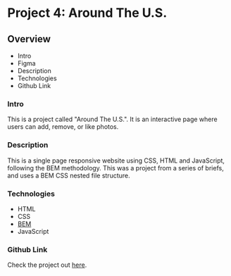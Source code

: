 # Project 4: Around The U.S.

## Overview
* Intro
* Figma
* Description
* Technologies
* Github Link

### Intro

This is a project called "Around The U.S.". It is an interactive page where users can add, remove, or like photos.


### Description

This is a single page responsive website using CSS, HTML and JavaScript, following the BEM methodology. This was a project from a series of briefs, and uses a BEM CSS nested file structure.

### Technologies

* HTML
* CSS
* [BEM](https://en.bem.info/) 
* JavaScript

### Github Link

Check the project out [here](https://jaymew88.github.io/web_project_4/index.html).

